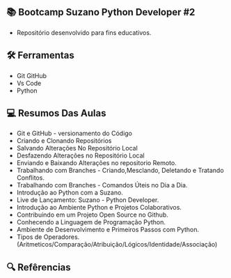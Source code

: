 
## 📚 Bootcamp Suzano Python Developer #2

* Repositório desenvolvido para fins educativos.

## 🛠 Ferramentas
* Git GitHub
* Vs Code
* Python

## 💻 Resumos Das Aulas

* Git e GitHub - versionamento do Código
* Criando e Clonando Repositórios
* Salvando Alterações No Repositório Local
* Desfazendo Alterações no Repositório Local
* Enviando e Baixando Alterações no repositorio Remoto.
* Trabalhando com Branches - Criando,Mesclando, Deletando e Tratando Conflitos.
* Trabalhando com Branches - Comandos Úteis no Dia a Dia.
* Introdução ao Python com a Suzano.
* Live de Lançamento: Suzano - Python Developer.
* Introdução ao Ambiente Python e Projetos Colaborativos.
* Contribuindo em um Projeto Open Source no Github.
* Conhecendo a Linguagem de Programação Python.
* Ambiente de Desenvolvimento e Primeiros Passos com Python.
* Tipos de Operadores. (Aritmeticos/Comparação/Atribuição/Lógicos/Identidade/Associação)


## 🔍 Refêrencias
